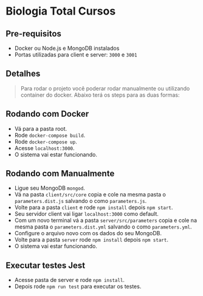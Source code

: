 # Biologia Total Cursos

## Pre-requisitos
  - Docker ou Node.js e MongoDB instalados
  - Portas utilizadas para client e server: `3000` e `3001`

## Detalhes
 > Para rodar o projeto você poderar rodar manualmente ou utilizando container do docker. Abaixo terá os steps para as duas formas:

## Rodando com Docker
  - Vá para a pasta root.
  - Rode `docker-compose build`.
  - Rode `docker-compose up`.
  - Acesse `localhost:3000`.
  - O sistema vai estar funcionando.

## Rodando com Manualmente
 - Ligue seu MongoDB `mongod`.
 - Vá na pasta `client/src/core` copia e cole na mesma pasta o `parameters.dist.js` salvando o como `parameters.js`.
 - Volte para a pasta `client` e rode `npm install` depois `npm start`.
 - Seu servidor client vai ligar `localhost:3000` como default.
 - Com um novo terminal vá a pasta `server/src/parameters` copia e cole na mesma pasta o `parameters.dist.yml` salvando o como `parameters.yml`.
 - Configure o arquivo novo com os dados do seu MongoDB.
 - Volte para a pasta `server` rode `npm install` depois `npm start`.
 - O sistema vai estar funcionando.

## Executar testes Jest
 - Acesse pasta de server e rode `npm install`.
 - Depois rode `npm run test` para executar os testes.